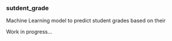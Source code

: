 ### sutdent_grade

Machine Learning model to predict student grades based on their 

Work in progress...